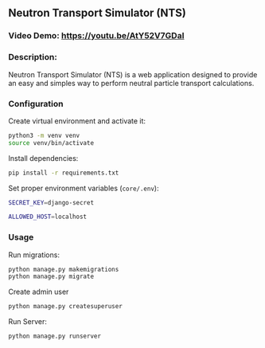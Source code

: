 ## Neutron Transport Simulator (NTS)

### Video Demo: https://youtu.be/AtY52V7GDaI

### Description:

Neutron Transport Simulator (NTS) is a web application designed to provide an easy and simples way to perform neutral particle transport calculations.


### Configuration

Create virtual environment and activate it:

```bash
python3 -m venv venv
source venv/bin/activate
```

Install dependencies:

```bash
pip install -r requirements.txt
```

Set proper environment variables (`core/.env`):

```bash
SECRET_KEY=django-secret

ALLOWED_HOST=localhost
```

### Usage

Run migrations:

```bash
python manage.py makemigrations
python manage.py migrate
```

Create admin user

```bash
python manage.py createsuperuser
```

Run Server:

```bash
python manage.py runserver
```